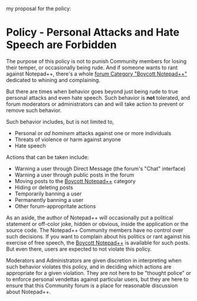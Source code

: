 my proposal for the policy:

# Policy - Personal Attacks and Hate Speech are Forbidden

The purpose of this policy is not to punish Community members for losing their temper, or occasionally being rude.  And if someone wants to rant against Notepad++, there's a whole [forum Category "Boycott Notepad++"](https://community.notepad-plus-plus.org/category/8/boycott-notepad) dedicated to whining and complaining.

But there are times when behavior goes beyond just being rude to true personal attacks and even hate speech.  Such behavior is **not** tolerated, and forum moderators or administrators can and will take action to prevent or remove such behavior.

Such behavior includes, but is not limited to,
- Personal or _ad hominem_ attacks against one or more individuals
- Threats of violence or harm against anyone
- Hate speech

Actions that can be taken include:
- Warning a user through Direct Message (the forum's "Chat" interface)
- Warning a user through public posts in the forum
- Moving posts to the [Boycott Notepad++](https://community.notepad-plus-plus.org/category/8/boycott-notepad) category
- Hiding or deleting posts
- Temporarily banning a user
- Permanently banning a user
- Other forum-appropritate actions

As an aside, the author of Notepad++ will occasionally put a political statement or off-color joke, hidden or obvious, inside the application or the source code.  The Notepad++ Community members have no control over such decisions.  If you want to complain about his politics or rant against his exercise of free speech, the [Boycott Notepad++](https://community.notepad-plus-plus.org/category/8/boycott-notepad) is available for such posts.  But even there, users are expected to not violate this policy.

Moderators and Administrators are given discretion in interpreting when such behavior violates this policy, and in deciding which actions are appropriate for a given violation.  They are not here to be "thought police" or to enforce personal vendettas against particular users, but they are here to ensure that this Community forum is a place for reasonable discussion about Notepad++.
